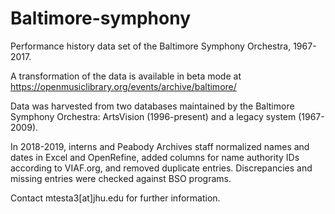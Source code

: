 # Baltimore-symphony
Performance history data set of the Baltimore Symphony Orchestra, 1967-2017.

A transformation of the data is available in beta mode at https://openmusiclibrary.org/events/archive/baltimore/


Data was harvested from two databases maintained by the Baltimore Symphony Orchestra: ArtsVision (1996-present) and a legacy system (1967-2009). 

In 2018-2019, interns and Peabody Archives staff normalized names and dates in Excel and OpenRefine, added columns for name authority IDs according to VIAF.org, and removed duplicate entries. Discrepancies and missing entries were checked against BSO programs.

Contact mtesta3[at]jhu.edu for further information.
